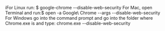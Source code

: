 iFor Linux run: $ google-chrome --disable-web-security
For Mac, open Terminal and run:$ open -a Google\ Chrome --args --disable-web-security
For Windows go into the command prompt and go into the folder where Chrome.exe is and type: chrome.exe --disable-web-security
